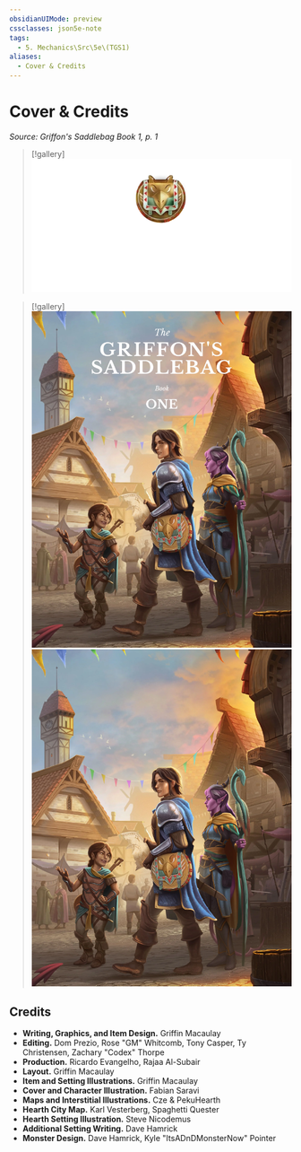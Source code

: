 ```yaml
---
obsidianUIMode: preview
cssclasses: json5e-note
tags:
  - 5. Mechanics\Src\5e\(TGS1)
aliases:
  - Cover & Credits
---
```

# Cover & Credits
*Source: Griffon's Saddlebag Book 1, p. 1* 

> [!gallery]
> ![](https://raw.githubusercontent.com/TheGiddyLimit/homebrew-img/main/img/tgs1/Book/logo-griff.webp#gallery)

> [!gallery]
> ![<span style=&quot;font-family: Rift&quot;>Cover</span>](https://raw.githubusercontent.com/TheGiddyLimit/homebrew-img/main/img/tgs1/Book/cover-full.webp#gallery)
> ![<span style=&quot;font-family: Rift&quot;>Cover Art</span>](https://raw.githubusercontent.com/TheGiddyLimit/homebrew-img/main/img/tgs1/Book/cover-full-art.webp#gallery)

## Credits

- **Writing, Graphics, and Item Design.** Griffin Macaulay  
- **Editing.** Dom Prezio, Rose "GM" Whitcomb, Tony Casper, Ty Christensen, Zachary "Codex" Thorpe  
- **Production.** Ricardo Evangelho, Rajaa Al-Subair  
- **Layout.** Griffin Macaulay  
- **Item and Setting Illustrations.** Griffin Macaulay  
- **Cover and Character Illustration.** Fabian Saravi  
- **Maps and Interstitial Illustrations.** Cze & PekuHearth  
- **Hearth City Map.** Karl Vesterberg, Spaghetti Quester  
- **Hearth Setting Illustration.** Steve Nicodemus  
- **Additional Setting Writing.** Dave Hamrick  
- **Monster Design.** Dave Hamrick, Kyle "ItsADnDMonsterNow" Pointer
